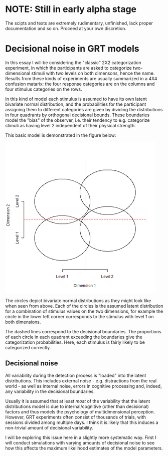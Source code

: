 # NOTE: Still in early alpha stage

The scipts and texts are extremely rudimentary, unfinished, lack proper documentation and so on. Proceed at your own discretion. 


# Decisional noise in GRT models

In this essay I will be considering the "classic" 2X2 categorization experiment, in which the participants are asked to categorize two-dimensional stimuli with two levels on both dimensons, hence the name. Results from these kinds of experiments are usually summarized in a 4X4 confusion matarix: the four response categories are on the columns and four stimulus categories on the rows. 

In this kind of model each stimulus is assumed to have its own latent bivariate normal distribution, and the probabilities for the participant assigning them to different categories are given by dividing the distributions in four quadrants by orthogonal decisional bounds. These boundaries model the "bias" of the observer, i.e. their tendency to e.g. categorize stimuli as having level 2 independent of their physical strength.

This basic model is demonstrated in the figure below:

![A simple demo of GRT, showing four bivariate distributions and orthogonal decisional boundaries](figures/grt_demo.png)

The circles depict bivariate normal distributions as they might look like when seen from above. Each of the circles is the assumed latent distribution for a combination of stimulus values on the two dimensions, for example the circle in the lower left corner corresponds to the stimulus with level 1 on both dimensions. 

The dashed lines correspond to the decisional boundaries. The proportions of each circle in each quadrant exceeding the boundaries give the categorization probabilities. Here, each stimulus is fairly likely to be categorized correctly. 

## Decisional noise

All variability during the detection process is "loaded" into the latent distributions. This includes external noise -  e.g. distractions from the real world - as well as internal noise, errors in cognitive processing and, indeed, any variability in the decisional boundaries. 

Usually it is assumed that at least *most* of the variability that the latent distributions model is due to internal/cognitive (other than decisional) factors and thus models the psychology of multidimensional perception. However, GRT experiments often consist of thousands of trials, with sessions divided among multiple days. I think it is likely that this induces a non-trivial amount of decisional variability. 

I will be exploring this issue here in a slightly more systematic way. First  I will conduct simulations with varying amounts of decisional noise to see how this affects the maximum likelihood estimates of the model parameters.